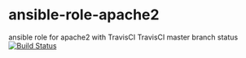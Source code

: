 # ansible-role-apache2
ansible role for apache2 with TravisCI
TravisCI master branch status   
[![Build Status](https://travis-ci.com/githubfoam/ansible-role-apache2.svg?branch=master)](https://travis-ci.com/githubfoam/ansible-role-apache2)
